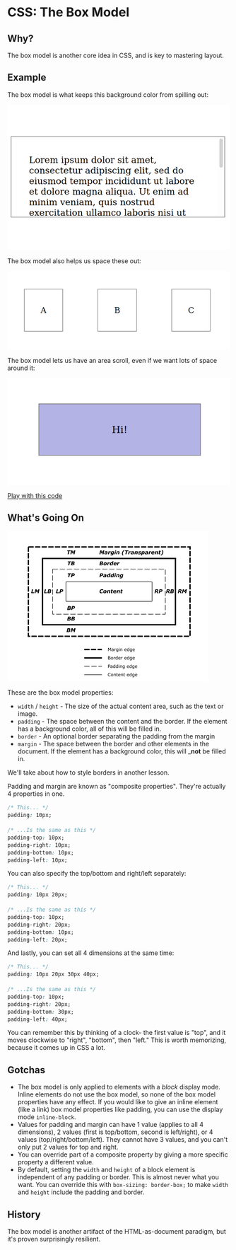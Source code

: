 # CSS: The Box Model

## Why?

The box model is another core idea in CSS, and is key to mastering layout.

## Example

The box model is what keeps this background color from spilling out:

![Box model with scrolling](assets/box-model-3.png)

The box model also helps us space these out:

![Box model with scrolling](assets/box-model-2.png)

The box model lets us have an area scroll, even if we want lots of space around it:

![Box model with scrolling](assets/box-model-1.png)

[Play with this code](https://codesandbox.io/s/zealous-frost-9trju)

## What's Going On

![Official box model diagram](assets/box-model.png)

These are the box model properties:

* `width` / `height` - The size of the actual content area, such as the text or image.
* `padding` - The space between the content and the border. If the element has a background color, all of this will be filled in.
* `border` - An optional border separating the padding from the margin
* `margin` - The space between the border and other elements in the document. If the element has a background color, this will  _**not** be filled in.

We'll take about how to style borders in another lesson.

Padding and margin are known as "composite properties". They're actually 4 properties in one.

```css
/* This... */
padding: 10px;

/* ...Is the same as this */
padding-top: 10px;
padding-right: 10px;
padding-bottom: 10px;
padding-left: 10px;
```

You can also specify the top/bottom and right/left separately:

```css
/* This... */
padding: 10px 20px;

/* ...Is the same as this */
padding-top: 10px;
padding-right: 20px;
padding-bottom: 10px;
padding-left: 20px;
```

And lastly, you can set all 4 dimensions at the same time:

```css
/* This... */
padding: 10px 20px 30px 40px;

/* ...Is the same as this */
padding-top: 10px;
padding-right: 20px;
padding-bottom: 30px;
padding-left: 40px;
```

You can remember this by thinking of a clock- the first value is "top", and it moves clockwise to "right", "bottom", then "left." This is worth memorizing, because it comes up in CSS a lot.

## Gotchas

* The box model is only applied to elements with a *block* display mode. Inline elements do not use the box model, so none of the box model properties have any effect. If you would like to give an inline element (like a link) box model properties like padding, you can use the display mode `inline-block`.
* Values for padding and margin can have 1 value (applies to all 4 dimensions), 2 values (first is top/bottom, second is left/right), or 4 values (top/right/bottom/left). They cannot have 3 values, and you can't only put 2 values for top and right.
* You can override part of a composite property by giving a more specific property a different value.
* By default, setting the `width` and `height` of a block element is independent of any padding or border. This is almost never what you want. You can override this with `box-sizing: border-box;` to make `width` and `height` include the padding and border.

## History

The box model is another artifact of the HTML-as-document paradigm, but it's proven surprisingly resilient.
